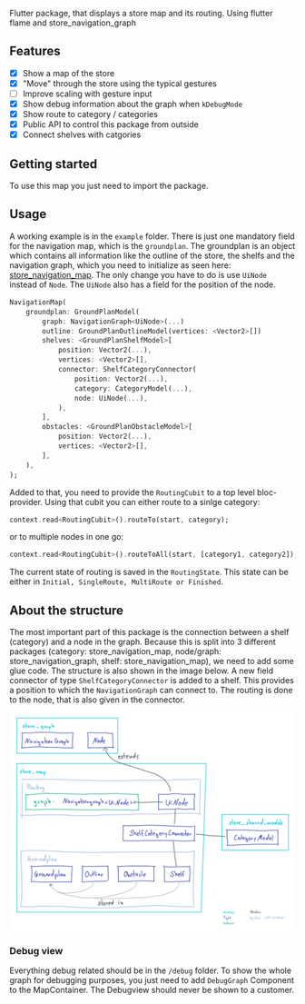 Flutter package, that displays a store map and its routing.
Using flutter flame and store_navigation_graph

## Features

- [x] Show a map of the store
- [x] "Move" through the store using the typical gestures
- [ ] Improve scaling with gesture input
- [x] Show debug information about the graph when `kDebugMode`
- [x] Show route to category / categories
- [x] Public API to control this package from outside
- [x] Connect shelves with catgories

## Getting started

To use this map you just need to import the package.

## Usage

A working example is in the `example` folder.
There is just one mandatory field for the navigation map, which is the `groundplan`. The groundplan is an object which contains all information like the outline of the store, the shelfs and the navigation graph, which you need to initialize as seen here: [store_navigation_map](https://github.com/ShoppingNavigation/navigation_graph#readme). The only change you have to do is use `UiNode` instead of `Node`. The `UiNode` also has a field for the position of the node.

```dart
NavigationMap(
    groundplan: GroundPlanModel(
        graph: NavigationGraph<UiNode>(...)
        outline: GroundPlanOutlineModel(vertices: <Vector2>[])
        shelves: <GroundPlanShelfModel>[
            position: Vector2(...),
            vertices: <Vector2>[],
            connector: ShelfCategoryConnector(
                position: Vector2(...),
                category: CategoryModel(...),
                node: UiNode(...),
            ),
        ],
        obstacles: <GroundPlanObstacleModel>[
            position: Vector2(...),
            vertices: <Vector2>[],
        ],
    ),
);
```

Added to that, you need to provide the `RoutingCubit` to a top level bloc-provider. Using that cubit you can either route to a sinlge category:

```dart
context.read<RoutingCubit>().routeTo(start, category);
```

or to multiple nodes in one go:

```dart
context.read<RoutingCubit>().routeToAll(start, [category1, category2]);
```

The current state of routing is saved in the `RoutingState`. This state can be either in `Initial, SingleRoute, MultiRoute or Finished`.


## About the structure

The most important part of this package is the connection between a shelf (category) and a node in the graph. Because this is split into 3 different packages (category: store_navigation_map, node/graph: store_navigation_graph, shelf: store_navigation_map), we need to add some glue code. The structure is also shown in the image below.
A new field connector of type `ShelfCategoryConnector` is added to a shelf. This provides a position to which the `NavigationGraph` can connect to. The routing is done to the node, that is also given in the connector.

![structure](structure.png)

### Debug view
Everything debug related should be in the `/debug` folder. To show the whole graph for debugging purposes, you just need to add `DebugGraph` Component to the MapContainer. The Debugview should never be shown to a customer.
